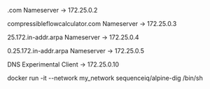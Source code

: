 .com Nameserver -> 172.25.0.2 

compressibleflowcalculator.com Nameserver -> 172.25.0.3


25.172.in-addr.arpa Nameserver -> 172.25.0.4

0.25.172.in-addr.arpa Nameserver -> 172.25.0.5 



DNS Experimental Client -> 172.25.0.10


docker run -it --network my_network sequenceiq/alpine-dig /bin/sh